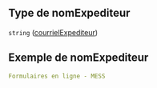 ## Type de nomExpediteur

`string` ([courrielExpediteur](frw-form-definitions-courrielreprise-properties-courrielexpediteur-1.md))

## Exemple de nomExpediteur

```yaml
Formulaires en ligne - MESS

```
